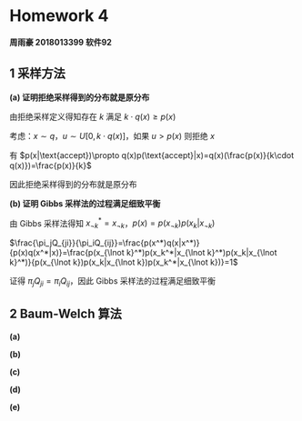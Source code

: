 # Homework 4

**周雨豪  2018013399  软件92**



## 1 采样方法

**(a) 证明拒绝采样得到的分布就是原分布**

由拒绝采样定义得知存在 $k$ 满足 $k\cdot q(x)\geq p(x)$

考虑：$x\sim q$，$u\sim U[0,k\cdot q(x)]$，如果 $u\gt p(x)$ 则拒绝 $x$

有 $p(x|\text{accept})\propto q(x)p(\text{accept}|x)=q(x)(\frac{p(x)}{k\cdot q(x)})=\frac{p(x)}{k}$

因此拒绝采样得到的分布就是原分布

**(b) 证明 Gibbs 采样法的过程满足细致平衡**

由 Gibbs 采样法得知 $x_{\lnot k}^*=x_{\lnot k}$，$p(x)=p(x_{\lnot k})p(x_k|x_{\lnot k})$

$\frac{\pi_jQ_{ji}}{\pi_iQ_{ij}}=\frac{p(x^*)q(x|x^*)}{p(x)q(x^*|x)}=\frac{p(x_{\lnot k}^*)p(x_k^*|x_{\lnot k}^*)p(x_k|x_{\lnot k}^*)}{p(x_{\lnot k})p(x_k|x_{\lnot k})p(x_k^*|x_{\lnot k})}=1$

证得 $\pi_jQ_{ji}=\pi_iQ_{ij}$，因此 Gibbs 采样法的过程满足细致平衡



## 2 Baum-Welch 算法

**(a)**



**(b)**

**(c)**

**(d)**

**(e)**